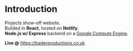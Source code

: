 # Introduction

Projects show-off website.<br> Builded in **React**, hosted on **Netlify.**<br> **Node.js w/ Express** backend on a [Google Compute Engine](https://cloud.google.com/compute/?utm_source=google&utm_medium=cpc&utm_campaign=emea-gb-all-en-dr-bkws-all-all-trial-e-gcp-1008073&utm_content=text-ad-none-any-DEV_c-CRE_253506732952-ADGP_Hybrid+%7C+AW+SEM+%7C+BKWS+~+EXA_M:1_GB_EN_Compute_Compute+Engine_google+cloud+computing+engine-KWID_43700053285287153-kwd-77536802412-userloc_9045906&utm_term=KW_google%20cloud%20computing%20engine-NET_g-PLAC_&gclid=Cj0KCQjwrIf3BRD1ARIsAMuugNsIMJRuIGffFxG_8r5aH8JzgV4BAPXrLU2rix0el62j9GDc3x63GokaAi8DEALw_wcB).

**Live @** https://baderproductions.co.uk
